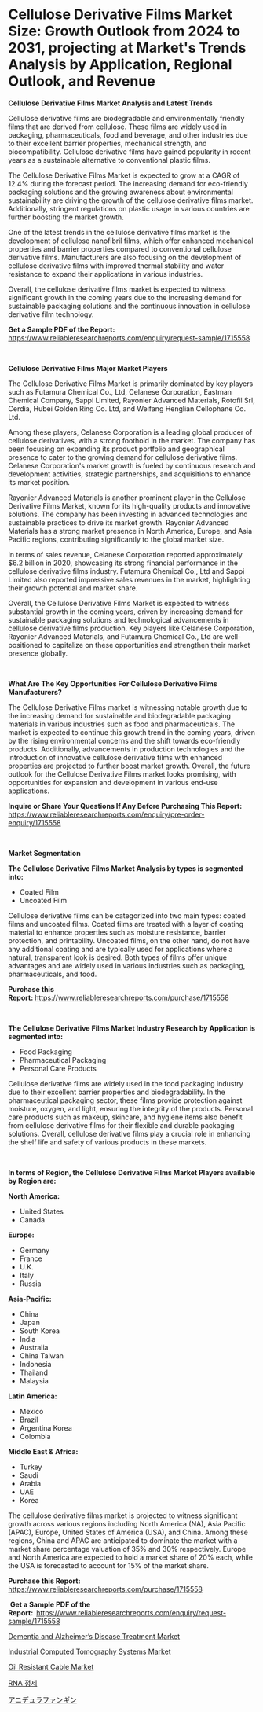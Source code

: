 <p><h1>Cellulose Derivative Films Market Size: Growth Outlook from 2024 to 2031, projecting at Market's Trends Analysis by Application, Regional Outlook, and Revenue</h1></p><p><strong>Cellulose Derivative Films Market Analysis and Latest Trends</strong></p>
<p><p>Cellulose derivative films are biodegradable and environmentally friendly films that are derived from cellulose. These films are widely used in packaging, pharmaceuticals, food and beverage, and other industries due to their excellent barrier properties, mechanical strength, and biocompatibility. Cellulose derivative films have gained popularity in recent years as a sustainable alternative to conventional plastic films.</p><p>The Cellulose Derivative Films Market is expected to grow at a CAGR of 12.4% during the forecast period. The increasing demand for eco-friendly packaging solutions and the growing awareness about environmental sustainability are driving the growth of the cellulose derivative films market. Additionally, stringent regulations on plastic usage in various countries are further boosting the market growth.</p><p>One of the latest trends in the cellulose derivative films market is the development of cellulose nanofibril films, which offer enhanced mechanical properties and barrier properties compared to conventional cellulose derivative films. Manufacturers are also focusing on the development of cellulose derivative films with improved thermal stability and water resistance to expand their applications in various industries.</p><p>Overall, the cellulose derivative films market is expected to witness significant growth in the coming years due to the increasing demand for sustainable packaging solutions and the continuous innovation in cellulose derivative film technology.</p></p>
<p><strong>Get a Sample PDF of the Report:&nbsp;</strong> <a href="https://www.reliableresearchreports.com/enquiry/request-sample/1715558">https://www.reliableresearchreports.com/enquiry/request-sample/1715558</a></p>
<p>&nbsp;</p>
<p><strong>Cellulose Derivative Films Major Market Players</strong></p>
<p><p>The Cellulose Derivative Films Market is primarily dominated by key players such as Futamura Chemical Co., Ltd, Celanese Corporation, Eastman Chemical Company, Sappi Limited, Rayonier Advanced Materials, Rotofil Srl, Cerdia, Hubei Golden Ring Co. Ltd, and Weifang Henglian Cellophane Co. Ltd. </p><p>Among these players, Celanese Corporation is a leading global producer of cellulose derivatives, with a strong foothold in the market. The company has been focusing on expanding its product portfolio and geographical presence to cater to the growing demand for cellulose derivative films. Celanese Corporation's market growth is fueled by continuous research and development activities, strategic partnerships, and acquisitions to enhance its market position.</p><p>Rayonier Advanced Materials is another prominent player in the Cellulose Derivative Films Market, known for its high-quality products and innovative solutions. The company has been investing in advanced technologies and sustainable practices to drive its market growth. Rayonier Advanced Materials has a strong market presence in North America, Europe, and Asia Pacific regions, contributing significantly to the global market size.</p><p>In terms of sales revenue, Celanese Corporation reported approximately $6.2 billion in 2020, showcasing its strong financial performance in the cellulose derivative films industry. Futamura Chemical Co., Ltd and Sappi Limited also reported impressive sales revenues in the market, highlighting their growth potential and market share. </p><p>Overall, the Cellulose Derivative Films Market is expected to witness substantial growth in the coming years, driven by increasing demand for sustainable packaging solutions and technological advancements in cellulose derivative films production. Key players like Celanese Corporation, Rayonier Advanced Materials, and Futamura Chemical Co., Ltd are well-positioned to capitalize on these opportunities and strengthen their market presence globally.</p></p>
<p>&nbsp;</p>
<p><strong>What Are The Key Opportunities For Cellulose Derivative Films Manufacturers?</strong></p>
<p><p>The Cellulose Derivative Films market is witnessing notable growth due to the increasing demand for sustainable and biodegradable packaging materials in various industries such as food and pharmaceuticals. The market is expected to continue this growth trend in the coming years, driven by the rising environmental concerns and the shift towards eco-friendly products. Additionally, advancements in production technologies and the introduction of innovative cellulose derivative films with enhanced properties are projected to further boost market growth. Overall, the future outlook for the Cellulose Derivative Films market looks promising, with opportunities for expansion and development in various end-use applications.</p></p>
<p><strong>Inquire or Share Your Questions If Any Before Purchasing This Report:</strong> <a href="https://www.reliableresearchreports.com/enquiry/pre-order-enquiry/1715558">https://www.reliableresearchreports.com/enquiry/pre-order-enquiry/1715558</a></p>
<p>&nbsp;</p>
<p><strong>Market Segmentation</strong></p>
<p><strong>The Cellulose Derivative Films Market Analysis by types is segmented into:</strong></p>
<p><ul><li>Coated Film</li><li>Uncoated Film</li></ul></p>
<p><p>Cellulose derivative films can be categorized into two main types: coated films and uncoated films. Coated films are treated with a layer of coating material to enhance properties such as moisture resistance, barrier protection, and printability. Uncoated films, on the other hand, do not have any additional coating and are typically used for applications where a natural, transparent look is desired. Both types of films offer unique advantages and are widely used in various industries such as packaging, pharmaceuticals, and food.</p></p>
<p><strong>Purchase this Report:&nbsp;</strong><a href="https://www.reliableresearchreports.com/purchase/1715558">https://www.reliableresearchreports.com/purchase/1715558</a></p>
<p>&nbsp;</p>
<p><strong>The Cellulose Derivative Films Market Industry Research by Application is segmented into:</strong></p>
<p><ul><li>Food Packaging</li><li>Pharmaceutical Packaging</li><li>Personal Care Products</li></ul></p>
<p><p>Cellulose derivative films are widely used in the food packaging industry due to their excellent barrier properties and biodegradability. In the pharmaceutical packaging sector, these films provide protection against moisture, oxygen, and light, ensuring the integrity of the products. Personal care products such as makeup, skincare, and hygiene items also benefit from cellulose derivative films for their flexible and durable packaging solutions. Overall, cellulose derivative films play a crucial role in enhancing the shelf life and safety of various products in these markets.</p></p>
<p>&nbsp;</p>
<p><strong>In terms of Region, the Cellulose Derivative Films Market Players available by Region are:</strong></p>
<p>
    <p> <strong> North America: </strong>
        <ul>
            <li>United States</li>
            <li>Canada</li>
        </ul>
        </p> 
    <p> <strong> Europe: </strong>
        <ul>
            <li>Germany</li>
            <li>France</li>
            <li>U.K.</li>
            <li>Italy</li>
            <li>Russia</li>
        </ul>
        </p> 
    <p> <strong> Asia-Pacific: </strong>
        <ul>
            <li>China</li>
            <li>Japan</li>
            <li>South Korea</li>
            <li>India</li>
            <li>Australia</li>
            <li>China Taiwan</li>
            <li>Indonesia</li>
            <li>Thailand</li>
            <li>Malaysia</li>
        </ul>
        </p> 
    <p> <strong> Latin America: </strong>
        <ul>
            <li>Mexico</li>
            <li>Brazil</li>
            <li>Argentina Korea</li>
            <li>Colombia</li>
        </ul>
        </p> 
    <p> <strong> Middle East & Africa: </strong>
        <ul>
            <li>Turkey</li>
            <li>Saudi</li>
            <li>Arabia</li>
            <li>UAE</li>
            <li>Korea</li>
        </ul>
    </p>
    </p>
<p><p>The cellulose derivative films market is projected to witness significant growth across various regions including North America (NA), Asia Pacific (APAC), Europe, United States of America (USA), and China. Among these regions, China and APAC are anticipated to dominate the market with a market share percentage valuation of 35% and 30% respectively. Europe and North America are expected to hold a market share of 20% each, while the USA is forecasted to account for 15% of the market share.</p></p>
<p><strong>Purchase this Report: </strong><a href="https://www.reliableresearchreports.com/purchase/1715558">https://www.reliableresearchreports.com/purchase/1715558</a></p>
<p>&nbsp;<strong>Get a Sample PDF of the Report:&nbsp;&nbsp;</strong><a href="https://www.reliableresearchreports.com/enquiry/request-sample/1715558">https://www.reliableresearchreports.com/enquiry/request-sample/1715558</a></p>
<p><strong></strong></p>
<p><p><a href="https://automatic-knee-4c7.notion.site/N-Dimethylacetoacetamide-Market-Offer-Valuable-Insights-into-Market-Size-Market-Share-Market-Trend-23edbf767e1743c3b30aaed9ef3bfb40">Dementia and Alzheimer’s Disease Treatment Market</a></p><p><a href="https://issuu.com/reportprime-2/docs/industrial-computed-tomography-systems-market-size">Industrial Computed Tomography Systems Market</a></p><p><a href="https://view.publitas.com/reportprime-1/oil-resistant-cable-market-share-market-new-trends-analysis-report-by-type-by-application-by-end-use-by-region-and-segment-forecasts-2024-2031/">Oil Resistant Cable Market</a></p><p><a href="https://github.com/vsn7qpua81q/Market-Research-Report-List-1/blob/main/4901716183445.md">RNA 정제</a></p><p><a href="https://github.com/adcxff01450218/Market-Research-Report-List-1/blob/main/5145128183390.md">アニデュラファンギン</a></p></p>